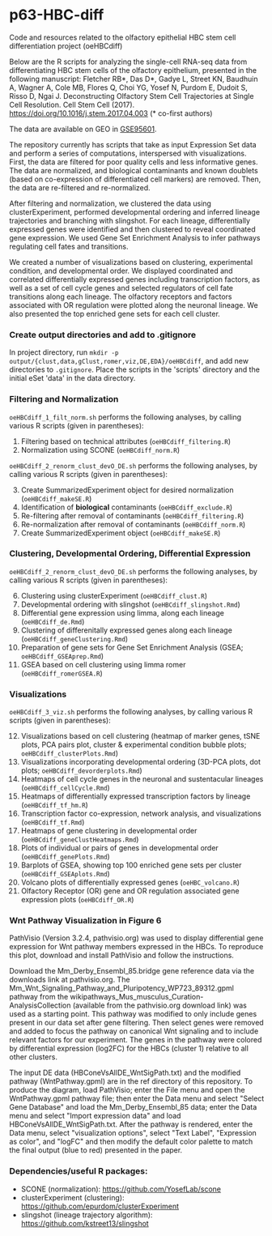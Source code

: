# p63-HBC-diff
Code and resources related to the olfactory epithelial HBC stem cell differentiation project (oeHBCdiff)

Below are the R scripts for analyzing the single-cell RNA-seq data from differentiating HBC stem cells of the olfactory epithelium, presented in the following manuscript:
Fletcher RB\*, Das D\*, Gadye L, Street KN, Baudhuin A, Wagner A, Cole MB, Flores Q, Choi YG, Yosef N, Purdom E, Dudoit S, Risso D, Ngai J. Deconstructing Olfactory Stem Cell Trajectories at Single Cell Resolution. Cell Stem Cell (2017). https://doi.org/10.1016/j.stem.2017.04.003 (\* co-first authors)

The data are available on GEO in [GSE95601](https://www.ncbi.nlm.nih.gov/geo/query/acc.cgi?acc=GSE95601).

The repository currently has scripts that take as input Expression Set data and perform a series of computations, interspersed with visualizations. First, the data are filtered for poor quality cells and less informative genes. The data are normalized, and biological contaminants and known doublets (based on co-expression of differentiated cell markers) are removed. Then, the data are re-filtered and re-normalized.

After filtering and normalization, we clustered the data using clusterExperiment, performed developmental ordering and inferred lineage trajectories and branching with slingshot. For each lineage, differentially expressed genes were identified and then clustered to reveal coordinated gene expression. We used Gene Set Enrichment Analysis to infer pathways regulating cell fates and transitions.

We created a number of visualizations based on clustering, experimental condition, and developmental order. We displayed coordinated and correlated differentially expressed genes including transcription factors, as well as a set of cell cycle genes and selected regulators of cell fate transitions along each lineage. The olfactory receptors and factors associated with OR regulation were plotted along the neuronal lineage. We also presented the top enriched gene sets for each cell cluster. 


### Create output directories and add to .gitignore
In project directory, run `mkdir -p output/{clust,data,gClust,romer,viz,DE,EDA}/oeHBCdiff`, and add new directories to `.gitignore`. Place the scripts in the 'scripts' directory and the initial eSet 'data' in the data directory.

### Filtering and Normalization
`oeHBCdiff_1_filt_norm.sh` performs the following analyses, by calling various R scripts (given in parentheses):

1. Filtering based on technical attributes (`oeHBCdiff_filtering.R`)
2. Normalization using SCONE (`oeHBCdiff_norm.R`)

`oeHBCdiff_2_renorm_clust_devO_DE.sh` performs the following analyses, by calling various R scripts (given in parentheses):

3. Create SummarizedExperiment object for desired normalization (`oeHBCdiff_makeSE.R`)
4. Identification of **biological** contaminants (`oeHBCdiff_exclude.R`)
4. Re-filtering after removal of contaminants (`oeHBCdiff_filtering.R`)
4. Re-normalization after removal of contaminants (`oeHBCdiff_norm.R`)
5. Create SummarizedExperiment object (`oeHBCdiff_makeSE.R`)

### Clustering, Developmental Ordering, Differential Expression
`oeHBCdiff_2_renorm_clust_devO_DE.sh` performs the following analyses, by calling various R scripts (given in parentheses):

6. Clustering using clusterExperiment (`oeHBCdiff_clust.R`)
8. Developmental ordering with slingshot (`oeHBCdiff_slingshot.Rmd`)
9. Differential gene expression using limma, along each lineage (`oeHBCdiff_de.Rmd`)
10. Clustering of differenitally expressed genes along each lineage (`oeHBCdiff_geneClustering.Rmd`)
11. Preparation of gene sets for Gene Set Enrichment Analysis (GSEA; `oeHBCdiff_GSEAprep.Rmd`)
11. GSEA based on cell clustering using limma romer (`oeHBCdiff_romerGSEA.R`)

### Visualizations
`oeHBCdiff_3_viz.sh` performs the following analyses, by calling various R scripts (given in parentheses):

12. Visualizations based on cell clustering (heatmap of marker genes, tSNE plots, PCA pairs plot, cluster & experimental condition bubble plots; `oeHBCdiff_clusterPlots.Rmd`)
12. Visualizations incorporating developmental ordering (3D-PCA plots, dot plots; `oeHBCdiff_devorderplots.Rmd`)
12. Heatmaps of cell cycle genes in the neuronal and sustentacular lineages (`oeHBCdiff_cellCycle.Rmd`)
12. Heatmaps of differentially expressed transcription factors by lineage (`oeHBCdiff_tf_hm.R`)
12. Transcription factor co-expression, network analysis, and visualizations (`oeHBCdiff_tf.Rmd`)
13. Heatmaps of gene clustering in developmental order (`oeHBCdiff_geneClustHeatmaps.Rmd`)
13. Plots of individual or pairs of genes in developmental order (`oeHBCdiff_genePlots.Rmd`)
14. Barplots of GSEA, showing top 100 enriched gene sets per cluster (`oeHBCdiff_GSEAplots.Rmd`)
15. Volcano plots of differentially expressed genes (`oeHBC_volcano.R`)
16. Olfactory Receptor (OR) gene and OR regulation associated gene expression plots (`oeHBCdiff_OR.R`)

### Wnt Pathway Visualization in Figure 6
PathVisio (Version 3.2.4, pathvisio.org) was used to display differential gene expression for Wnt pathway members expressed in the HBCs.  To reproduce this plot, download and install PathVisio and follow the instructions. 

Download the Mm_Derby_Ensembl_85.bridge gene reference data via the downloads link at pathvisio.org. The Mm_Wnt_Signaling_Pathway_and_Pluripotency_WP723_89312.gpml pathway from the wikipathways_Mus_musculus_Curation-AnalysisCollection (available from the pathvisio.org download link) was used as a starting point. This pathway was modified to only include genes present in our data set after gene filtering. Then select genes were removed and added to focus the pathway on canonical Wnt signaling and to include relevant factors for our experiment. The genes in the pathway were colored by differential expression (log2FC) for the HBCs (cluster 1) relative to all other clusters. 

The input DE data (HBConeVsAllDE_WntSigPath.txt) and the modified pathway (WntPathway.gpml) are in the ref directory of this repository. To produce the diagram, load PathVisio; enter the File menu and open the WntPathway.gpml pathway file; then enter the Data menu and select "Select Gene Database" and load the Mm_Derby_Ensembl_85 data; enter the Data menu and select "Import expression data" and load HBConeVsAllDE_WntSigPath.txt. After the pathway is rendered, enter the Data menu, select "visualization options", select "Text Label", "Expression as color", and "logFC" and then modify the default color palette to match the final output (blue to red) presented in the paper.


### Dependencies/useful R packages:

- SCONE (normalization): https://github.com/YosefLab/scone
- clusterExperiment (clustering): https://github.com/epurdom/clusterExperiment
- slingshot (lineage trajectory algorithm): https://github.com/kstreet13/slingshot
